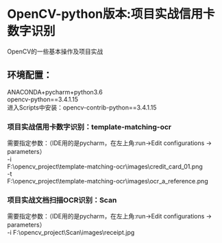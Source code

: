 # OpenCV-python版本:项目实战信用卡数字识别
OpenCV的一些基本操作及项目实战

## 环境配置：
ANACONDA+pycharm+python3.6 <br>
opencv-python==3.4.1.15 <br>
进入Scripts中安装：opencv-contrib-python==3.4.1.15

### 项目实战信用卡数字识别：template-matching-ocr
需要指定参数：（IDE用的是pycharm，在左上角:run->Edit configurations -> parameters） <br>
-i <br>
F:\opencv_project\template-matching-ocr\images\credit_card_01.png <br>
-t <br>
F:\opencv_project\template-matching-ocr\images\ocr_a_reference.png <br>

### 项目实战文档扫描OCR识别：Scan
需要指定参数：（IDE用的是pycharm，在左上角:run->Edit configurations -> parameters） <br>
-i F:\opencv_project\Scan\images\receipt.jpg <br>
